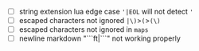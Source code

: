+ [ ] string extension lua edge case `'|EOL` will not detect `'`
+ [ ] escaped characters not ignored `|\)`>`(`>`(\)`
+ [ ] escaped characters not ignored in `maps`
+ [ ] newline markdown "\`\`\`ft|\`\`\`" not working properly
